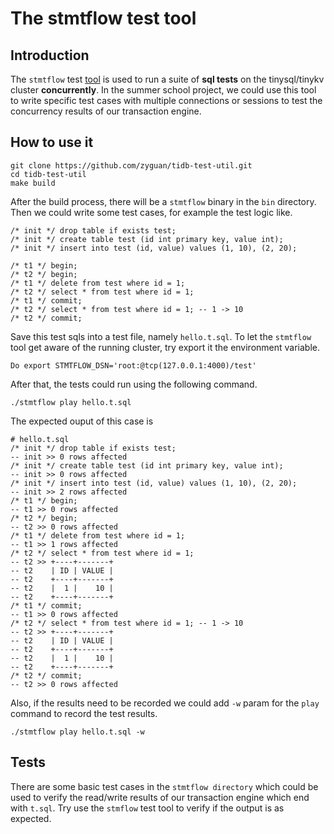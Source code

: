 # The stmtflow test tool


## Introduction

The `stmtflow` test [tool](https://github.com/zyguan/tidb-test-util) is used to run a suite of **sql tests** on the tinysql/tinykv cluster **concurrently**. 
In the summer school project, we could use this tool to write specific test cases with multiple connections or sessions to test the concurrency results of our transaction engine.


## How to use it

```
git clone https://github.com/zyguan/tidb-test-util.git
cd tidb-test-util
make build
```

After the build process, there will be a `stmtflow` binary in the `bin` directory. Then we could write some test cases, for example the test logic like.
```
/* init */ drop table if exists test;
/* init */ create table test (id int primary key, value int);
/* init */ insert into test (id, value) values (1, 10), (2, 20);

/* t1 */ begin;
/* t2 */ begin;
/* t1 */ delete from test where id = 1;
/* t2 */ select * from test where id = 1;
/* t1 */ commit;
/* t2 */ select * from test where id = 1; -- 1 -> 10
/* t2 */ commit;
```
Save this test sqls into a test file, namely `hello.t.sql`. To let the `stmtflow` tool get aware of the running cluster, try export it the environment variable.
```
Do export STMTFLOW_DSN='root:@tcp(127.0.0.1:4000)/test'
```
After that, the tests could run using the following command.
```
./stmtflow play hello.t.sql
```
The expected ouput of this case is 
```
# hello.t.sql
/* init */ drop table if exists test;
-- init >> 0 rows affected
/* init */ create table test (id int primary key, value int);
-- init >> 0 rows affected
/* init */ insert into test (id, value) values (1, 10), (2, 20);
-- init >> 2 rows affected
/* t1 */ begin;
-- t1 >> 0 rows affected
/* t2 */ begin;
-- t2 >> 0 rows affected
/* t1 */ delete from test where id = 1;
-- t1 >> 1 rows affected
/* t2 */ select * from test where id = 1;
-- t2 >> +----+-------+
-- t2    | ID | VALUE |
-- t2    +----+-------+
-- t2    |  1 |    10 |
-- t2    +----+-------+
/* t1 */ commit;
-- t1 >> 0 rows affected
/* t2 */ select * from test where id = 1; -- 1 -> 10
-- t2 >> +----+-------+
-- t2    | ID | VALUE |
-- t2    +----+-------+
-- t2    |  1 |    10 |
-- t2    +----+-------+
/* t2 */ commit;
-- t2 >> 0 rows affected
```
Also, if the results need to be recorded we could add `-w` param for the `play` command to record the test results.
```
./stmtflow play hello.t.sql -w
```

## Tests

There are some basic test cases in the `stmtflow directory` which could be used to verify the read/write results of our transaction engine which end with `t.sql`. Try use the
`stmflow` test tool to verify if the output is as expected.
